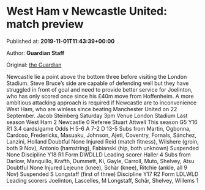 
# West Ham v Newcastle United: match preview

Published at: **2019-11-01T11:43:39+00:00**

Author: **Guardian Staff**

Original: [the Guardian](https://www.theguardian.com/football/2019/nov/01/west-ham-newcastle-match-preview-premier-league)

Newcastle lie a point above the bottom three before visiting the London Stadium. Steve Bruce’s side are capable of defending well but they have struggled in front of goal and need to provide better service for Joelinton, who has only scored once since his £40m move from Hoffenheim. A more ambitious attacking approach is required if Newcastle are to inconvenience West Ham, who are winless since beating Manchester United on 22 September. Jacob Steinberg
Saturday 3pm
Venue London Stadium
Last season West Ham 2 Newcastle 0
Referee Stuart Attwell
This season G5 Y16 R1 3.4 cards/game
Odds H 5-6 A 7-2 D 13-5
Subs from Martin, Ogbonna, Cardoso, Fredericks, Masuaku, Johnson, Ajeti, Coventry, Fornals, Sánchez, Lanzini, Holland
Doubtful None
Injured Reid (match fitness), Wilshere (groin, both 9 Nov), Antonio (hamstring), Fabianski (hip, both unknown)
Suspended None
Discipline Y18 R1
Form DWDLLD
Leading scorer Haller 4
Subs from Darlow, Manquillo, Krafth, Dummett, Ki, Gayle, Carroll, Muto, Shelvey, Atsu
Doubtful None
Injured Lejeune (knee), Schär (knee), Ritchie (ankle, all 9 Nov)
Suspended S Longstaff (first of three)
Discipline Y17 R2
Form LDLWLD
Leading scorers Joelinton, Lascelles, M Longstaff, Schär, Shelvey, Willems 1

